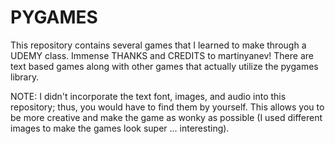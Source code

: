 # PYGAMES
This repository contains several games that I learned to make through a UDEMY class. Immense THANKS and CREDITS to martinyanev!
There are text based games along with other games that actually utilize the pygames library.

NOTE: I didn't incorporate the text font, images, and audio into this repository; thus, you would have to find them by yourself. 
This allows you to be more creative and make the game as wonky as possible (I used different images to make the games look super ... interesting).
